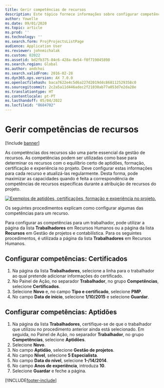 ```yaml
---
title: Gerir competências de recursos
description: Este tópico fornece informações sobre configurar competências para recursos de projeto.
author: Yowelle
ms.date: 09/01/2020
ms.topic: article
ms.prod: ''
ms.technology: ''
ms.search.form: ProjProjectsListPage
audience: Application User
ms.reviewer: johnmichalak
ms.custom: 82022
ms.assetid: bd2fb375-84c6-428a-8e54-f0f719045898
ms.search.region: Global
ms.author: andchoi
ms.search.validFrom: 2016-02-28
ms.dyn365.ops.version: AX 7.0.0
ms.openlocfilehash: baca7622e4c5d6a227d2019ddc868112529358c0
ms.sourcegitcommit: 2c2a5a11d446adec2f21030ab77a053d7e2da28e
ms.translationtype: HT
ms.contentlocale: pt-PT
ms.lasthandoff: 05/04/2022
ms.locfileid: "8684702"
---
```

# <a name="manage-resource-competencies"></a>Gerir competências de recursos

[!include [banner](../includes/banner.md)]

As competências dos recursos são uma parte essencial da gestão de recursos. As competências podem ser utilizadas como base para determinar os recursos com o equilíbrio certo de aptidões, formação, certificação e experiência no projeto. Deve configurar estas informações para cada recurso e atualizá-las regularmente. Desta forma, pode maximizar as capacidades quando é feita a correspondência de competências de recursos específicas durante a atribuição de recursos do projeto.

[![Exemplos de aptidões, certificações, formação e experiência no projeto.](./media/projectresourcing06-1024x383.jpg)](./media/projectresourcing06.jpg)

Os seguintes procedimentos explicam como configurar algumas das competências para um recurso.

Para configurar as competências para um trabalhador, pode utilizar a página da lista **Trabalhadores** em Recursos Humanos ou a página da lista **Recursos** em Gestão de projetos e contabilística. Para os seguintes procedimentos, é utilizada a página da lista **Trabalhadores** em Recursos Humanos.

## <a name="set-up-competencies-certificates"></a>Configurar competências: Certificados

1. Na página da lista **Trabalhadores**, selecione a linha para o trabalhador ao qual pretende adicionar informações do certificado.
2. No Painel de Ação, no separador **Trabalhador**, no grupo **Competências**, selecione **Certificados**.
3. Selecione **Novo** e, no campo **Tipo e certificado**, selecione **PMP**.
4. No campo **Data de início**, selecione **1/10/2015** e selecione **Guardar**.

## <a name="set-up-competencies-skills"></a>Configurar competências: Aptidões

1. Na página da lista **Trabalhadores**, certifique-se de que o trabalhador que utilizou no procedimento anterior ainda está selecionado. Em seguida, no Painel de Ação, no separador **Trabalhador**, no grupo **Competências**, selecione **Aptidões**.
2. Selecione **Novo**.
3. No campo **Aptidão**, selecione **Gestão de projetos**.
4. No campo **Nível**, selecione **5 Especialista**.
5. No campo **Data do nível**, selecione **1-/14/2014**.
6. No campo **Anos de experiência**, introduza **10**.
7. Selecione **Guardar** e feche a página.


[!INCLUDE[footer-include](../includes/footer-banner.md)]